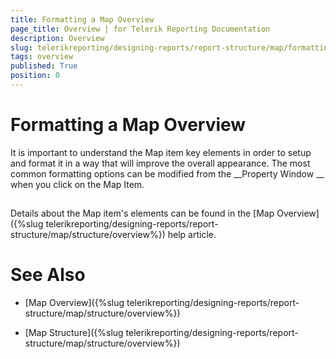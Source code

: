 ```yaml
---
title: Formatting a Map Overview
page_title: Overview | for Telerik Reporting Documentation
description: Overview
slug: telerikreporting/designing-reports/report-structure/map/formatting-a-map/overview
tags: overview
published: True
position: 0
---
```


# Formatting a Map Overview



It is important to understand the Map item key elements in order to setup and format it in a way that will improve the overall appearance.
        The most common formatting options can be modified from the 
__Property Window
__ when you click on the Map Item.
      


## 

Details about the Map item's elements can be found in the 
[Map Overview]({%slug telerikreporting/designing-reports/report-structure/map/structure/overview%})
 help article.
        


# See Also


 * [Map Overview]({%slug telerikreporting/designing-reports/report-structure/map/structure/overview%})


 * [Map Structure]({%slug telerikreporting/designing-reports/report-structure/map/structure/overview%})


